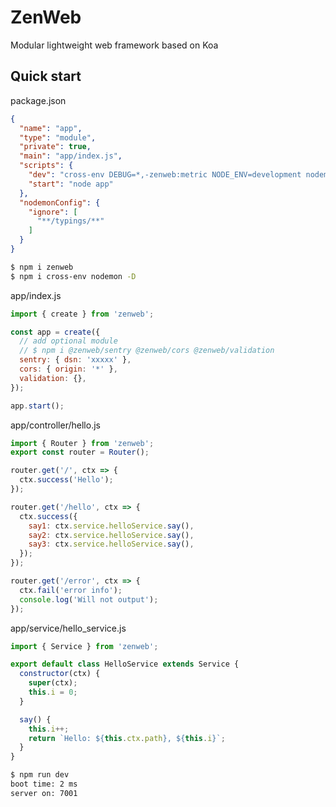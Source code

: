 # ZenWeb
Modular lightweight web framework based on Koa

## Quick start

package.json
```json
{
  "name": "app",
  "type": "module",
  "private": true,
  "main": "app/index.js",
  "scripts": {
    "dev": "cross-env DEBUG=*,-zenweb:metric NODE_ENV=development nodemon app",
    "start": "node app"
  },
  "nodemonConfig": {
    "ignore": [
      "**/typings/**"
    ]
  }
}
```

```bash
$ npm i zenweb
$ npm i cross-env nodemon -D
```

app/index.js
```js
import { create } from 'zenweb';

const app = create({
  // add optional module
  // $ npm i @zenweb/sentry @zenweb/cors @zenweb/validation
  sentry: { dsn: 'xxxxx' },
  cors: { origin: '*' },
  validation: {},
});

app.start();
```

app/controller/hello.js
```js
import { Router } from 'zenweb';
export const router = Router();

router.get('/', ctx => {
  ctx.success('Hello');
});

router.get('/hello', ctx => {
  ctx.success({
    say1: ctx.service.helloService.say(),
    say2: ctx.service.helloService.say(),
    say3: ctx.service.helloService.say(),
  });
});

router.get('/error', ctx => {
  ctx.fail('error info');
  console.log('Will not output');
});
```

app/service/hello_service.js
```js
import { Service } from 'zenweb';

export default class HelloService extends Service {
  constructor(ctx) {
    super(ctx);
    this.i = 0;
  }

  say() {
    this.i++;
    return `Hello: ${this.ctx.path}, ${this.i}`;
  }
}
```

```bash
$ npm run dev
boot time: 2 ms
server on: 7001
```
